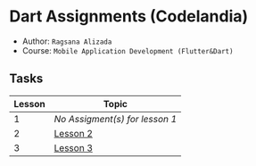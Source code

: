 # Dart Assignments (Codelandia)

- Author: `Ragsana Alizada`
- Course: `Mobile Application Development (Flutter&Dart)`

## Tasks

| Lesson | Topic                                             |
|  ----  | ------------------------------------------------- |
|   1    | *No Assigment(s) for lesson 1*                    |
|   2    | [Lesson 2](./lesson_two_tasks/README.md)          |
|   3    | [Lesson 3](./lesson_three_tasks/README.md)        |
